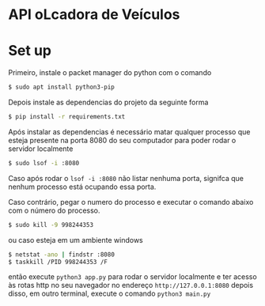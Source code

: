 # API oLcadora de Veículos

# Set up
Primeiro, instale o packet manager do python com o comando
```bash
$ sudo apt install python3-pip
```
Depois instale as dependencias do projeto da seguinte forma
```bash
$ pip install -r requirements.txt
```
Após instalar as dependencias é necessário matar qualquer processo que esteja presente na porta 8080 do seu computador para poder rodar o servidor localmente
```bash
$ sudo lsof -i :8080
```
Caso após rodar o ```lsof -i :8080``` não listar nenhuma porta, signifca que nenhum processo está ocupando essa porta. 

Caso contrário, pegar o numero do processo e executar o comando abaixo com o número do processo. 
```bash
$ sudo kill -9 998244353
```
ou caso esteja em um ambiente windows
```bash
$ netstat -ano | findstr :8080
$ taskkill /PID 998244353 /F
```

então execute ```python3 app.py``` para rodar o servidor localmente e ter acesso às rotas http no seu navegador no endereço ```http://127.0.0.1:8080```
depois disso, em outro terminal, execute o comando ```python3 main.py```
